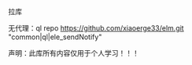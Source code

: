拉库

无代理：ql repo https://github.com/xiaoerge33/elm.git "common|ql|ele_sendNotify"

声明：此库所有内容仅用于个人学习！！！
